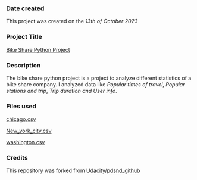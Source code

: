 ### Date created
This project was created on the _13th of October 2023_

### Project Title

[Bike Share Python Project](https://github.com/Godwin-Rukki/pdsnd_github/blob/master/project/bikeshareproject.py)

### Description
The bike share python project is a project to analyze different statistics of a bike share company. I analyzed data like *Popular times of travel*, *Popular stations and trip*, *Trip duration and User info*.

### Files used

[chicago.csv](https://video.udacity-data.com/topher/2021/May/6094a7cc_all-project-files/all-project-files.zip)

[New_york_city.csv](https://video.udacity-data.com/topher/2021/May/6094a7cc_all-project-files/all-project-files.zip)

[washington.csv](https://video.udacity-data.com/topher/2021/May/6094a7cc_all-project-files/all-project-files.zip)

### Credits
This repository was forked from [Udacity/pdsnd_github](https://github.com/udacity/pdsnd_github)


